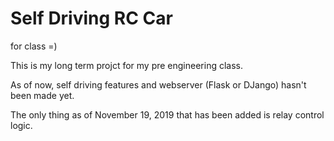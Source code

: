 # Self Driving RC Car
for class =)

This is my long term projct for my pre engineering class.

As of now, self driving features and webserver (Flask or DJango) hasn't been made yet.

The only thing as of November 19, 2019 that has been added is relay control logic.
